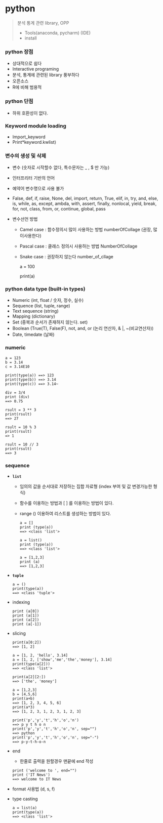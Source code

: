 # python

> 분석 통계 관련 library, OPP
>
> - Tools(anaconda, pycharm) (IDE)
> - install

### python 장점

- 상대적으로 쉽다
- Interactive programing
- 분석, 통계에 관련된 library 풍부하다
- 오픈소스
- R에 비해 범용적

### python 단점

- 하위 호환성이 없다.

### Keyword module loading

- Import_keyword
- Print*keyword.kwlist)

### 변수의 생성 및 삭제

- 변수 (숫자로 시작할수 없다, 특수문자는 _ , $ 만 가능)

- 인터프리터 기반의 언어

- 예약어 변수명으로 사용 불가

- False, def, if, raise, None, del, import, return, True, elif, in, try, and, else, is, while, as, except, ambda, with, assert, finally, nonlocal, yield, break, for, not, class, from, or, continue, global, pass

- 변수선언 방법

  - Camel case : 함수정의시 많이 사용하는 방법 numberOfCollage (권장, 많이사용한다)

  - Pascal case : 클래스 정의시 사용하는 방법 NumberOfCollage

  - Snake case : 권장하지 않는다 number_of_cllage

    a = 100

    print(a)

### python data type (built-in types)

- Numeric (int, float / 숫자, 정수, 실수)
- Sequence (list, tuple, range)
- Text sequence (string)
- Mapping (dictionary)
- Set (중복과 순서가 존재하지 않는다. set)
- Boolean (True(T), False(F), not, and, or (논리 연산자, & |, ~(비교연산자))
- Date, timedate (날짜)

### numeric

```
a = 123
b = 3.14
c = 3.14E10

print(type(a)) ==> 123
print(type(b)) ==> 3.14
print(type(c)) ==> 3.14~

div = 3/4
print (div)
==> 0.75

rsult = 3 ** 3
print(rsult)
==> 27

rsult = 10 % 3
print(rsult)
=> 1

rsult = 10 // 3
print(rsult)
==> 3
```

### sequence

- **`list`**

  - 임의의 값을 순서대로 저장하는 집합 자료형 (index 부여 및 값 변경가능한 형식)

  - 함수를 이용하는 방법과 [ ] 를 이용하는 방법이 있다.

  - range () 이용하여 리스트를 생성하는 방법이 있다.

    ```
    a = []
    print (type(a))
    ==> <class 'list'>
    
    a = list()
    print (type(a))
    ==> <class 'list'>
    
    a = [1,2,3]
    print (a)
    ==> [1,2,3]
    ```

- **`tuple`**

  ```
  a = ()
  print(type(a))
  ==> <class 'tuple'>
  ```

- indexing

  ```
  print (a[0])
  print (a[1])
  print (a[2])
  print (a[-1])
  ```

- slicing

  ```
  print(a[0:2])
  ==> [1, 2]
  
  a = [1, 2, 'hello', 3.14]
  a = [1, 2, ['show','me','the','money'], 3.14]
  print(type(a[2]))
  ==> <class 'list'>
  
  print(a[2][2:])
  ==> ['the', 'money']
  
  a = [1,2,3]
  b = [4,5,6]
  print(a+b)
  ==> [1, 2, 3, 4, 5, 6]
  print(a*3)
  ==> [1, 2, 3, 1, 2, 3, 1, 2, 3]
  
  print('p','y','t','h','o','n')
  ==> p y t h o n
  print('p','y','t','h','o','n', sep="")
  ==> python
  print('p','y','t','h','o','n', sep="-")
  ==> p-y-t-h-o-n
  ```

- end

  - 한줄로 출력을 원할경우 맨끝에 end 작성

  ```
  print ('welcome to ', end="")
  print ('IT News')
  ==> welcome to IT News
  ```

- format 사용법 (d, s, f)

- type casting

  ```
  a = list(a)
  print(type(a))
  ==> <class 'list'>
  ```